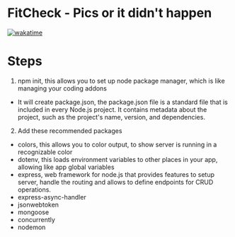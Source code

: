 # FitCheck - Pics or it didn't happen
[![wakatime](https://wakatime.com/badge/user/1b7c8de8-84c5-4281-b1e7-9489bfad0d0d/project/13fe392b-8a8f-4b45-ac5a-77b951c2fbbe.svg)](https://wakatime.com/badge/user/1b7c8de8-84c5-4281-b1e7-9489bfad0d0d/project/13fe392b-8a8f-4b45-ac5a-77b951c2fbbe)

# Steps
1. npm init, this allows you to set up node package manager, which is like managing your coding addons
- It will create package.json, the package.json file is a standard file that is included in every Node.js project. It contains metadata about the project, such as the project's name, version, and dependencies.
2. Add these recommended packages
- colors, this allows you to color output, to show server is running in a recognizable color
- dotenv, this loads environment variables to other places in your app, allowing like app global variables
- express, web framework for node.js that provides features to setup server, handle the routing and allows to define endpoints for CRUD operations. 
- express-async-handler
- jsonwebtoken
- mongoose
- concurrently
- nodemon
